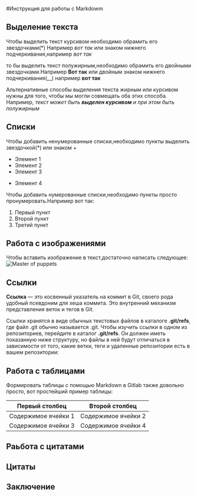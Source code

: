 #Инструкция для работы с Markdowm

## Выделение текста

Чтобы выделить текст курсивом необходимо обрамить его звездочками(*) Например
*вот так* или знаком нижнего подчеркивания,например _вот так_

то бы выделить текст полужирным,необходимо обрамить его двойными звездочками.Например **Вот так** или двойным знаком нижнего подчеркивания(__) например __вот так__

Альтернативные способы выделения текста жирным или курсивом нужны для того, чтобы мы могли совмещать оба этих способа. Например, _текст может быть **выделен курсивом** и при этом быть полужирным_
## Списки

Чтобы добавить ненумерованные списки,необходимо пункты выделить звездочкой(*) или знаком +
* Элемент 1
* Элемент 2
* Элемент 3
+ Элемент 4

Чтобы добавить нумерованные списки,необходимо пункты просто пронумеровать.Например вот так:
1. Первый пункт
2. Второй пункт
3. Третий пункт


## Работа с изображениями

Чтобы вставить изображение в текст,достаточно написать следующее:
![Master of puppets](Front.jpg)

## Ссылки
**Ссылка** — это косвенный указатель на коммит в Git, своего рода удобный псевдоним для хеша коммита. Это внутренний механизм представления веток и тегов в Git.

Ссылки хранятся в виде обычных текстовых файлов в каталоге **.git/refs**, где файл .git обычно называется .git. Чтобы изучить ссылки в одном из репозиториев, перейдите в каталог **.git/refs**. Он должен иметь показанную ниже структуру, но файлы в ней будут отличаться в зависимости от того, какие ветки, теги и удаленные репозитории есть в вашем репозитории:

## Работа с таблицами
Формировать таблицы с помощью Markdown в Gitlab также довольно просто, вот простейший пример таблицы:

 Первый столбец | Второй столбец 
----------------|------------------
 Содержимое ячейки 1 | Содержимое ячейки 2 
 Содержимое ячейки 3 | Содержимое ячейки 4 


## Раьбота с цитатами

## Цитаты

## Заключение